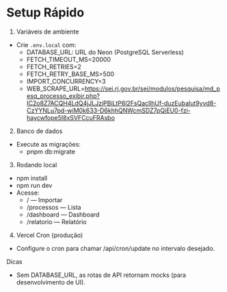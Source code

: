 # Setup Rápido

1) Variáveis de ambiente
- Crie `.env.local` com:
  - DATABASE_URL: URL do Neon (PostgreSQL Serverless)
  - FETCH_TIMEOUT_MS=20000
  - FETCH_RETRIES=2
  - FETCH_RETRY_BASE_MS=500
  - IMPORT_CONCURRENCY=3
  - WEB_SCRAPE_URL=https://sei.rj.gov.br/sei/modulos/pesquisa/md_pesq_processo_exibir.php?IC2o8Z7ACQH4LdQ4jJLJzjPBiLtP6l2FsQacllhUf-duzEubalut9yvd8-CzYYNLu7pd-wiM0k633-D6khhQNWcmSDZ7pQiEU0-fzi-haycwfope5I8xSVFCcuFRAsbo

2) Banco de dados
- Execute as migrações:
  - pnpm db:migrate

3) Rodando local
- npm install
- npm run dev
- Acesse:
  - / — Importar
  - /processos — Lista
  - /dashboard — Dashboard
  - /relatorio — Relatório

4) Vercel Cron (produção)
- Configure o cron para chamar /api/cron/update no intervalo desejado.

Dicas
- Sem DATABASE_URL, as rotas de API retornam mocks (para desenvolvimento de UI).
